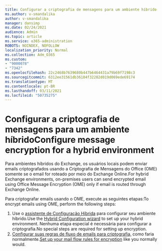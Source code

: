 ```yaml
---
title: Configurar a criptografia de mensagens para um ambiente híbrido
ms.author: v-smandalika
author: v-smandalika
manager: dansimp
ms.date: 02/24/2021
audience: Admin
ms.topic: article
ms.service: o365-administration
ROBOTS: NOINDEX, NOFOLLOW
localization_priority: Normal
ms.collection: Adm_O365
ms.custom:
- "9000078"
- "7342"
ms.openlocfilehash: 22c2468b7639680b447b6464431a79b69f7198c3
ms.sourcegitcommit: 6312ee31561db36104f32282d019d069ede69174
ms.translationtype: MT
ms.contentlocale: pt-BR
ms.lasthandoff: 03/11/2021
ms.locfileid: "50735275"
---
```

# <a name="configure-message-encryption-for-a-hybrid-environment"></a><span data-ttu-id="fd430-102">Configurar a criptografia de mensagens para um ambiente híbrido</span><span class="sxs-lookup"><span data-stu-id="fd430-102">Configure message encryption for a hybrid environment</span></span>

<span data-ttu-id="fd430-103">Para ambientes híbridos do Exchange, os usuários locais podem enviar emails criptografados usando a Criptografia de Mensagens do Office (OME) somente se o email for roteado por meio do Exchange Online.</span><span class="sxs-lookup"><span data-stu-id="fd430-103">For hybrid Exchange environments, on-premises users can send encrypted email using Office Message Encryption (OME) only if email is routed through Exchange Online.</span></span>

<span data-ttu-id="fd430-104">Para criptografar emails usando o OME, execute as seguintes etapas:</span><span class="sxs-lookup"><span data-stu-id="fd430-104">To encrypt emails using OME, perform the following steps:</span></span>

1. <span data-ttu-id="fd430-105">Use o [assistente de Configuração Híbrida](https://docs.microsoft.com/Exchange/hybrid-configuration-wizard) para configurar seu ambiente híbrido.</span><span class="sxs-lookup"><span data-stu-id="fd430-105">Use the [Hybrid Configuration wizard](https://docs.microsoft.com/Exchange/hybrid-configuration-wizard) to set up your hybrid environment.</span></span> <span data-ttu-id="fd430-106">Nenhuma etapa especial é necessária para configurar a criptografia.</span><span class="sxs-lookup"><span data-stu-id="fd430-106">No special steps are required for setting up encryption.</span></span>
2. <span data-ttu-id="fd430-107">[Configurar suas regras de fluxo de emails para criptografia,](https://docs.microsoft.com/microsoft-365/compliance/define-mail-flow-rules-to-encrypt-email) como faria normalmente.</span><span class="sxs-lookup"><span data-stu-id="fd430-107">[Set up your mail flow rules for encryption](https://docs.microsoft.com/microsoft-365/compliance/define-mail-flow-rules-to-encrypt-email) like you normally would.</span></span>


